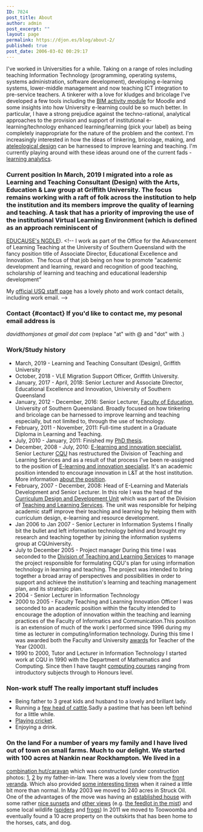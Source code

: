 ```yaml
---
ID: 7824
post_title: About
author: admin
post_excerpt: ""
layout: page
permalink: https://djon.es/blog/about-2/
published: true
post_date: 2006-03-02 00:29:17
---
```

I've worked in Universities for a while. Taking on a range of roles including teaching Information Technology (programming, operating systems, systems administration, software development), developing e-learning systems, lower-middle management and now teaching ICT integration to pre-service teachers. A tinkerer with a love for kludges and bricolage I've developed a few tools including the [BIM activity module][1] for Moodle and some insights into how University e-learning could be so much better. In particular, I have a strong prejudice against the techno-rational, analytical approaches to the provision and support of institutional e-learning/technology enhanced learning/learning (pick your label) as being completely inappropriate for the nature of the problem and the context. I'm increasingly interested in how the ideas of tinkering, bricolage, making, and [ateleological design][2] can be harnessed to improve learning and teaching. I'm currently playing around with these ideas around one of the current fads - [learning analytics][3]. 
### Current position In March, 2019 I migrated into a role as Learning and Teaching Consultant (Design) with the Arts, Education & Law group at Griffith University. The focus remains working with a raft of folk across the institution to help the institution and its members improve the quality of learning and teaching. A task that has a priority of improving the use of the institutional Virtual Learning Environment (which is defined as an approach reminiscent of 

[EDUCAUSE's NGDLE][4]). <!-- I work as part of the Office for the Advancement of Learning Teaching  at the University of Southern Queensland with the fancy position title of Associate Director, Educational Excellence and Innovation.  The focus of that job being on how to promote "academic development and learning, reward and recognition of good teaching, scholarship of learning and teaching and educational leadership development"

My <a href="http://apps.usq.edu.au/StaffSearch/default.aspx?staffsearchaction=showdetails&staffsearchrecordid=5543">official USQ staff page</a> has a lovely photo and work contact details, including work email. -->

<!--
<h3 id="bio">Draft bio for conferences</h3>
David Jones has tinkered at the intersection of learning, teaching and digital technology in higher education since the last days of print-based distance education in the early 90s. In that time he's taught in information technology, information systems, teacher education, and tertiary teaching programs. He currently works for USQ's Office for the Advancement of Learning and Teaching. His primary research interest has been in <a href="https://eprints.usq.edu.au/26696/13/Jones_Clark_ascilite_2014_PV.pdf">theorising</a>, developing, supporting, and using digital systems that are actually useful and easy to use for learners and teachers. His current focus is on enabling teacher DIY learning analytics and exploring its impact on learning and teaching. -->

### Contact {#contact} If you'd like to contact me, my pesonal email address is 

*davidthomjones at gmail dot com* (replace "at" with @ and "dot" with .) 
### Work/Study history

*   March, 2019 - Learning and Teaching Consultant (Design), Griffith University 
*   October, 2018 - VLE Migration Support Officer, Griffith University.
*   January, 2017 - April, 2018: Senior Lecturer and Associate Director, Educational Excellence and Innovation, University of Southern Queensland
*   January, 2012 - December, 2016: Senior Lecturer, [Faculty of Education][5], University of Southern Queensland. Broadly focused on how tinkering and bricolage can be harnessed to improve learning and teaching especially, but not limited to, through the use of technology.
*   February, 2011 - November, 2011: Full-time student in a Graduate Diploma in Learning and Teaching.
*   July, 2010 - January, 2011: Finished my [PhD thesis][6].
*   December, 2008 - July, 2010: [E-learning and innovation specialist][7], Senior Lecturer [CQU][8] has restructured the Division of Teaching and Learning Services and as a result of that process I've been re-assigned to the position of [E-learning and innovation specialist][7]. It's an academic position intended to encourage innovation in L&T at the host institution. More information [about the position][7].
*   February, 2007 - December, 2008: Head of E-Learning and Materials Development and Senior Lecturer. In this role I was the head of the [Curriculum Design and Development Unit][9] which was part of the Division of [Teaching and Learning Services][10]. The unit was responsible for helping academic staff improve their teaching and learning by helping them with curriculum design, e-learning and resource development.
*   Jan 2006 to Jan 2007 - Senior Lecturer in Information Systems I finally bit the bullet and left information technology behind and brought my research and teaching together by joining the information systems group at CQUniversity.
*   July to December 2005 - Project manager During this time I was seconded to the [Division of Teaching and Learning Services][10] to manage the project responsible for formulating CQU's plan for using information technology in learning and teaching. The project was intended to bring together a broad array of perspectives and possibilities in order to support and achieve the institution's learning and teaching management plan, and its strategic plan.
*   2004 - Senior Lecturer in Information Technology
*   2000 to 2005 - Faculty Teaching and Learning Innovation Officer I was seconded to an academic position within the faculty intended to encourage the adoption of innovation within the teaching and learning practices of the Faculty of Informatics and Communication.This position is an extension of much of the work I performed since 1996 during my time as lecturer in computing/information technology. During this time I was awarded both the Faculty and University [awards][11] for Teacher of the Year (2000).
*   1990 to 2000, Tutor and Lecturer in Information Technology I started work at CQU in 1990 with the Department of Mathematics and Computing. Since then I have taught [computing courses][12] ranging from introductory subjects through to Honours level.

### Non-work stuff The really important stuff includes 

*   Being father to 3 great kids and husband to a lovely and brillant lady.
*   Running a [few head of cattle][13].Sadly a pastime that has been left behind for a little while.
*   [Playing cricket][14].
*   Enjoying a drink.

### On the land For a number of years my family and I have lived out of town on small farms. Much to our delight. We started with 100 acres at Nankin near Rockhampton. We lived in a 

[combination hut/caravan][15] which was constructed (under construction photos: [1][16], [2][17] by my father-in-law. There was a lovely view from the [front veranda][18]. Which also provided [some interesting times][19] when it rained a little bit more than normal. In May 2003 we moved to 240 acres in Struck Oil. One of the advantages of the move was having an [established house][20] with some rather [nice sunsets][21] and [other views][22] (e.g. [the feedlot in the mist][23]) and some local wildlife ([spiders][24] and [frogs][25]) In 2011 we moved to Toowoomba and eventually found a 10 acre property on the outskirts that has been home to the horses, cats, and dog.

 [1]: https://djon.es/blog/research/bam-blog-aggregation-management/
 [2]: https://djon.es/blog/2009/06/05/ateleological-processes-definition-and-weaknesses/
 [3]: https://djon.es/blog/2013/10/03/the-irac-framework-locating-the-performance-zone-for-learning-analytics/
 [4]: https://library.educause.edu/resources/2015/12/7-things-you-should-know-about-ngdle
 [5]: www.usq.edu.au/education
 [6]: https://djon.es/blog/research/phd-thesis/
 [7]: https://djon.es/blog/elearning-and-innovation/
 [8]: http://www.cqu.edu.au/
 [9]: http://cddu.cqu.edu.au/
 [10]: http://dtls.cqu.edu.au/
 [11]: Awards/
 [12]: ../Teaching/
 [13]: http://www.flickr.com/photos/david_jones/sets/815827/
 [14]: http://www.flickr.com/photos/david_jones/sets/72157623951812043/
 [15]: http://www.flickr.com/photos/david_jones/51006659/in/set-1106685/
 [16]: http://www.flickr.com/photos/david_jones/1581095303/in/set-1106685/
 [17]: http://www.flickr.com/photos/david_jones/1581092797/in/set-1106685/
 [18]: http://www.flickr.com/photos/david_jones/51001307/in/set-1106685/
 [19]: http://www.flickr.com/photos/david_jones/1581979970/in/set-1106685/
 [20]: http://www.flickr.com/photos/david_jones/2520015647/in/set-1106685/
 [21]: http://www.flickr.com/photos/david_jones/2426010677/in/set-1106685/
 [22]: http://www.flickr.com/photos/david_jones/2153021135/in/set-1106685/
 [23]: http://www.flickr.com/photos/david_jones/51017339/in/set-1106685/
 [24]: http://www.flickr.com/photos/david_jones/2153068511/in/set-1106685/
 [25]: http://www.flickr.com/photos/david_jones/2426828336/in/set-1106685/